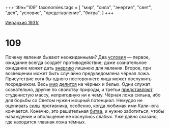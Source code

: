 +++
title="109"
taxonomies.tags = [
"мир",
"сила",
"энергия",
"свет",
"дел",
"условие",
"представление",
"битва",
]
+++

[Иерархия 1931г](/agni/19312)

# 109

Почему явления бывают неожиданными? Два [условия](/tags/условие) — первое, ожидание всегда создаёт противодействие; даже сознательное ожидание может дать [энергию](/tags/энергия) лишнюю для явления. Второе, при возвещении может быть случайно предуведомлена чёрная ложа. Присутствие хотя бы одного постороннего лица может послужить посредником. Весь [мир](/tags/мир) [делится](/tags/дел) на чёрных и белых. Одни служат сознательно, другие по свойству природы, и третьи [представляют](/tags/представление) студенистую массу, непригодную ни к чему. Чёрная ложа сильна, ибо для борьбы со Светом нужен мощный потенциал. Немудро не оценивать [силы](/tags/сила) противника, особенно, когда любимая ими Кали-юга кончается. Конечно, это решительная [битва](/tags/битва), и нужно заботиться, чтобы наваждение и обольщение не коснулись слабых. Уже давно сказано, где находится главная ложа тёмных.   

